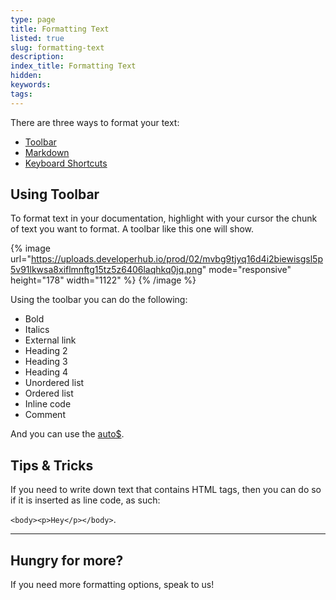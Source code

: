 ```yaml
---
type: page
title: Formatting Text
listed: true
slug: formatting-text
description: 
index_title: Formatting Text
hidden: 
keywords: 
tags: 
---
```


There are three ways to format your text:

- [Toolbar](/support-center/formatting-text#using-toolbar)
- [Markdown](/support-center/using-markdown)
- [Keyboard Shortcuts](/support-center/keyboard-shortcuts)

## Using Toolbar

To format text in your documentation, highlight with your cursor the chunk of text you want to format. A toolbar like this one will show.

{% image url="https://uploads.developerhub.io/prod/02/mvbg9tjyq16d4i2biewisgsl5p5v91lkwsa8xiflmnftg15tz5z6406laqhkq0jq.png" mode="responsive" height="178" width="1122" %}
{% /image %}

Using the toolbar you can do the following:

- Bold
- Italics
- External link
- Heading 2
- Heading 3
- Heading 4
- Unordered list
- Ordered list
- Inline code
- Comment

And you can use the [auto$](/support-center/ai-writer).

## Tips & Tricks

If you need to write down text that contains HTML tags, then you can do so if it is inserted as line code, as such:

`<body><p>Hey</p></body>`.

---

## Hungry for more?

If you need more formatting options, speak to us!